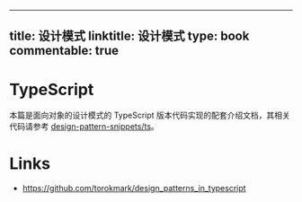 
---
title: 设计模式
linktitle: 设计模式
type: book
commentable: true
---

# TypeScript

本篇是面向对象的设计模式的 TypeScript 版本代码实现的配套介绍文档，其相关代码请参考 [design-pattern-snippets/ts](https://github.com/wx-chevalier/design-pattern-snippets)。

# Links

- https://github.com/torokmark/design_patterns_in_typescript

    